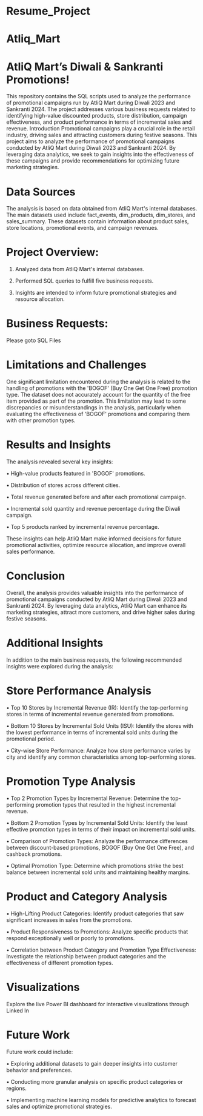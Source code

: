 # Resume_Project
# Atliq_Mart
# AtliQ Mart’s Diwali & Sankranti Promotions!

This repository contains the SQL scripts used to analyze the performance of promotional campaigns run by AtliQ Mart during Diwali 2023 and Sankranti 2024. The project addresses various business requests related to identifying high-value discounted products, store distribution, campaign effectiveness, and product performance in terms of incremental sales and revenue.
Introduction
Promotional campaigns play a crucial role in the retail industry, driving sales and attracting customers during festive seasons. This project aims to analyze the performance of promotional campaigns conducted by AtliQ Mart during Diwali 2023 and Sankranti 2024. By leveraging data analytics, we seek to gain insights into the effectiveness of these campaigns and provide recommendations for optimizing future marketing strategies.
# Data Sources
The analysis is based on data obtained from AtliQ Mart's internal databases. The main datasets used include fact_events, dim_products, dim_stores, and sales_summary. These datasets contain information about product sales, store locations, promotional events, and campaign revenues.

# Project Overview:

1.	Analyzed data from AtliQ Mart's internal databases.
   
3.	Performed SQL queries to fulfill five business requests.
   
5.	Insights are intended to inform future promotional strategies and resource allocation.
   
# Business Requests: 

Please goto SQL Files

# Limitations and Challenges

One significant limitation encountered during the analysis is related to the handling of promotions with the 'BOGOF' (Buy One Get One Free) promotion type. The dataset does not accurately account for the quantity of the free item provided as part of the promotion. This limitation may lead to some discrepancies or misunderstandings in the analysis, particularly when evaluating the effectiveness of 'BOGOF' promotions and comparing them with other promotion types.

# Results and Insights

The analysis revealed several key insights:

•	High-value products featured in 'BOGOF' promotions.

•	Distribution of stores across different cities.

•	Total revenue generated before and after each promotional campaign.

•	Incremental sold quantity and revenue percentage during the Diwali campaign.

•	Top 5 products ranked by incremental revenue percentage.

These insights can help AtliQ Mart make informed decisions for future promotional activities, optimize resource allocation, and improve overall sales performance.

# Conclusion

Overall, the analysis provides valuable insights into the performance of promotional campaigns conducted by AtliQ Mart during Diwali 2023 and Sankranti 2024. By leveraging data analytics, AtliQ Mart can enhance its marketing strategies, attract more customers, and drive higher sales during festive seasons.

# Additional Insights

In addition to the main business requests, the following recommended insights were explored during the analysis:
# Store Performance Analysis

•	Top 10 Stores by Incremental Revenue (IR): Identify the top-performing stores in terms of incremental revenue generated from promotions.

•	Bottom 10 Stores by Incremental Sold Units (ISU): Identify the stores with the lowest performance in terms of incremental sold units during the promotional period.

•	City-wise Store Performance: Analyze how store performance varies by city and identify any common characteristics among top-performing stores.

# Promotion Type Analysis

•	Top 2 Promotion Types by Incremental Revenue: Determine the top-performing promotion types that resulted in the highest incremental revenue.

•	Bottom 2 Promotion Types by Incremental Sold Units: Identify the least effective promotion types in terms of their impact on incremental sold units.

•	Comparison of Promotion Types: Analyze the performance differences between discount-based promotions, BOGOF (Buy One Get One Free), and cashback promotions.

•	Optimal Promotion Type: Determine which promotions strike the best balance between incremental sold units and maintaining healthy margins.

# Product and Category Analysis

•	High-Lifting Product Categories: Identify product categories that saw significant increases in sales from the promotions.

•	Product Responsiveness to Promotions: Analyze specific products that respond exceptionally well or poorly to promotions.

•	Correlation between Product Category and Promotion Type Effectiveness: Investigate the relationship between product categories and the effectiveness of different promotion types.

# Visualizations
Explore the live Power BI dashboard for interactive visualizations through Linked In

# Future Work

Future work could include:

•	Exploring additional datasets to gain deeper insights into customer behavior and preferences.

•	Conducting more granular analysis on specific product categories or regions.

•	Implementing machine learning models for predictive analytics to forecast sales and optimize promotional strategies.


